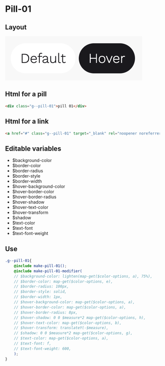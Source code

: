 # Pill-01

## Layout

![alt text][pill-01]

[pill-01]: /src/img/global-components/pill/g--pill-01.png

## Html for a pill

```html
<div class="g--pill-01">pill 01</div>
```

## Html for a link

```html
<a href="#" class="g--pill-01" target="_blank" rel="noopener noreferrer">pill 01</a>
```

## Editable variables

- $background-color
- $border-color
- $border-radius
- $border-style
- $border-width
- $hover-background-color
- $hover-border-color
- $hover-border-radius
- $hover-shadow
- $hover-text-color
- $hover-transform
- $shadow
- $text-color
- $text-font
- $text-font-weight

## Use

```scss
.g--pill-01{
    @include make-pill-01();
    @include make-pill-01-modifier(
    // $background-color: lighten(map-get($color-options, a), 75%),
    // $border-color: map-get($color-options, e),
    // $border-radius: 100px,
    // $border-style: solid,
    // $border-width: 1px,
    // $hover-background-color: map-get($color-options, a),
    // $hover-border-color: map-get($color-options, a),
    // $hover-border-radius: 8px,
    // $hover-shadow: 0 0 $measure*2 map-get($color-options, h),
    // $hover-text-color: map-get($color-options, b),
    // $hover-transform: translateY(-$measure),
    // $shadow: 0 0 $measure*2 map-get($color-options, g),
    // $text-color: map-get($color-options, a),
    // $text-font: f,
    // $text-font-weight: 600,
    );
}
```
